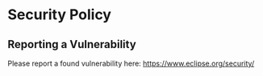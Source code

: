 # Security Policy

## Reporting a Vulnerability

Please report a found vulnerability here: <https://www.eclipse.org/security/>
